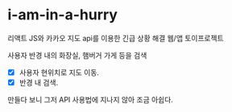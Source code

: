 # i-am-in-a-hurry

리액트 JS와 카카오 지도 api를 이용한 긴급 상황 해결 웹/앱 토이프로젝트

사용자 반경 내의 화장실, 햄버거 가게 등을 검색

- [x] 사용자 현위치로 지도 이동.
- [x] 반경 내 검색.

만들다 보니 그저 API 사용법에 지나지 않아 조금 아쉽다.
